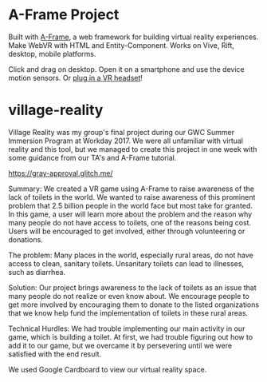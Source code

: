 # A-Frame Project

Built with [A-Frame](https://aframe.io), a web framework for building virtual reality experiences. Make WebVR with HTML and Entity-Component. Works on Vive, Rift, desktop, mobile platforms.

Click and drag on desktop. Open it on a smartphone and use the device motion sensors. Or [plug in a VR headset](https://webvr.rocks)!

# village-reality

Village Reality was my group's final project during our GWC Summer Immersion Program at Workday 2017. We were all unfamiliar with virtual reality and this tool, but we managed to create this project in one week with some guidance from our TA's and A-Frame tutorial.

https://gray-approval.glitch.me/ 

Summary:
We created a VR game using A-Frame to raise awareness of the lack of toilets in the world. We wanted to raise awareness of this prominent problem that 2.5 billion people in the world face but most take for granted. In this game, a user will learn more about the problem and the reason why many people do not have access to toilets, one of the reasons being cost. Users will be encouraged to get involved, either through volunteering or donations.

The problem: 
Many places in the world, especially rural areas, do not have access to clean, sanitary toilets. Unsanitary toilets can lead to illnesses, such as diarrhea.

Solution: 
Our project brings awareness to the lack of toilets as an issue that many people do not realize or even know about. We encourage people to get more involved by encouraging them to donate to the listed organizations that we know help fund the implementation of toilets in these rural areas. 

Technical Hurdles: 
We had trouble implementing our main activity in our game, which is building a toilet. At first, we had trouble figuring out how to add it to our game, but we overcame it by persevering until we were satisfied with the end result.

We used Google Cardboard to view our virtual reality space.  
